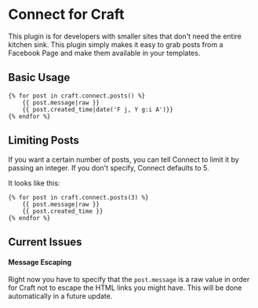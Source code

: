 # Connect for Craft

This plugin is for developers with smaller sites that don't need the entire
kitchen sink. This plugin simply makes it easy to grab posts from a Facebook
Page and make them available in your templates.

## Basic Usage

    {% for post in craft.connect.posts() %}
        {{ post.message|raw }}
        {{ post.created_time|date('F j, Y g:i A')}}
    {% endfor %}

## Limiting Posts

If you want a certain number of posts, you can tell Connect to limit it by
passing an integer. If you don't specify, Connect defaults to 5.

It looks like this:

    {% for post in craft.connect.posts(3) %}
    	{{ post.message|raw }}
    	{{ post.created_time }}
    {% endfor %}

## Current Issues

#### Message Escaping
Right now you have to specify that the `post.message` is a raw value in order
for Craft not to escape the HTML links you might have. This will be done
automatically in a future update.